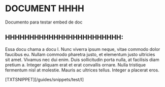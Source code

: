 # DOCUMENT HHHH

Documento para testar embed de doc

## HHHHHHHHHHHHHHHHHHHHHHHH:

Essa docu chama a docu I. Nunc viverra ipsum neque, vitae commodo dolor faucibus eu. Nullam commodo pharetra justo, et elementum justo ultricies sit amet. Vivamus nec dui enim. Duis sollicitudin porta nulla, at facilisis diam pretium a. Integer aliquam erat et erat convallis ornare. Nulla tristique fermentum nisl at molestie. Mauris ac ultrices tellus. Integer a placerat eros.

[TXTSNIPPET][/guides/snippets/test/I]